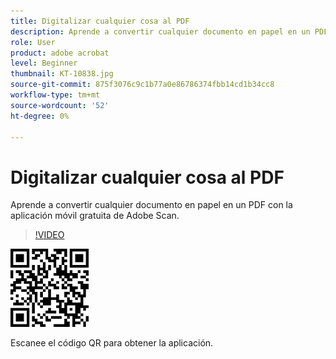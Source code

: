 ```yaml
---
title: Digitalizar cualquier cosa al PDF
description: Aprende a convertir cualquier documento en papel en un PDF con la aplicación móvil gratuita de Adobe Scan
role: User
product: adobe acrobat
level: Beginner
thumbnail: KT-10838.jpg
source-git-commit: 875f3076c9c1b77a0e86786374fbb14cd1b34cc8
workflow-type: tm+mt
source-wordcount: '52'
ht-degree: 0%

---
```


# Digitalizar cualquier cosa al PDF

Aprende a convertir cualquier documento en papel en un PDF con la aplicación móvil gratuita de Adobe Scan.

>[!VIDEO](https://video.tv.adobe.com/v/3409254?hidetitle=true)

![código QR](../assets/Scanqrcode.jpg)

Escanee el código QR para obtener la aplicación.